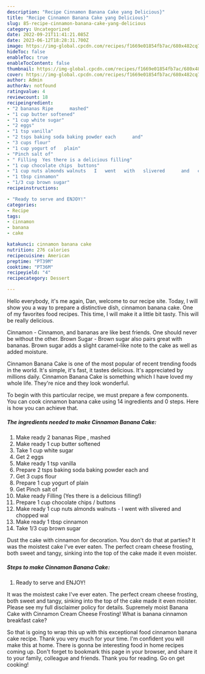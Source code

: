 ```yaml
---
description: "Recipe Cinnamon Banana Cake yang Delicious}"
title: "Recipe Cinnamon Banana Cake yang Delicious}"
slug: 85-recipe-cinnamon-banana-cake-yang-delicious
category: Uncategorized
date: 2022-09-21T11:41:21.085Z
date: 2023-06-12T18:28:31.700Z
image: https://img-global.cpcdn.com/recipes/f1669e01854fb7ac/680x482cq70/cinnamon-banana-cake-recipe-main-photo.jpg
hideToc: false
enableToc: true
enableTocContent: false
thumbnail: https://img-global.cpcdn.com/recipes/f1669e01854fb7ac/680x482cq70/cinnamon-banana-cake-recipe-main-photo.jpg
cover: https://img-global.cpcdn.com/recipes/f1669e01854fb7ac/680x482cq70/cinnamon-banana-cake-recipe-main-photo.jpg
author: Admin
authorAv: notfound
ratingvalue: 4
reviewcount: 18
recipeingredient:
- "2 bananas Ripe      mashed"
- "1 cup butter softened"
- "1 cup white sugar"
- "2 eggs"
- "1 tsp vanilla"
- "2 tsps baking soda baking powder each      and"
- "3 cups flour"
- "1 cup yogurt of   plain"
- "Pinch salt of"
- " Filling  Yes there is a delicious filling"
- "1 cup chocolate chips  buttons"
- "1 cup nuts almonds walnuts   I   went   with   slivered      and   chopped   wal"
- "1 tbsp cinnamon"
- "1/3 cup brown sugar"
recipeinstructions:

- "Ready to serve and ENJOY!"
categories:
- Recipe
tags:
- cinnamon
- banana
- cake

katakunci: cinnamon banana cake 
nutrition: 276 calories
recipecuisine: American
preptime: "PT39M"
cooktime: "PT36M"
recipeyield: "4"
recipecategory: Dessert

---
```



Hello everybody, it's me again, Dan, welcome to our recipe site. Today, I will show you a way to prepare a distinctive dish, cinnamon banana cake. One of my favorites food recipes. This time, I will make it a little bit tasty. This will be really delicious.

Cinnamon - Cinnamon, and bananas are like best friends. One should never be without the other. Brown Sugar - Brown sugar also pairs great with bananas. Brown sugar adds a slight caramel-like note to the cake as well as added moisture.

Cinnamon Banana Cake is one of the most popular of recent trending foods in the world. It's simple, it's fast, it tastes delicious. It's appreciated by millions daily. Cinnamon Banana Cake is something which I have loved my whole life. They're nice and they look wonderful.


To begin with this particular recipe, we must prepare a few components. You can cook cinnamon banana cake using 14 ingredients and 0 steps. Here is how you can achieve that.

<!--inarticleads1-->

##### The ingredients needed to make Cinnamon Banana Cake:

1. Make ready 2 bananas Ripe    ,  mashed
1. Make ready 1 cup butter softened
1. Take 1 cup white sugar
1. Get 2 eggs
1. Make ready 1 tsp vanilla
1. Prepare 2 tsps baking soda baking powder each      and
1. Get 3 cups flour
1. Prepare 1 cup yogurt of   plain
1. Get Pinch salt of
1. Make ready  Filling  (Yes there is a delicious filling!)
1. Prepare 1 cup chocolate chips / buttons
1. Make ready 1 cup nuts almonds walnuts -  I   went   with   slivered      and   chopped   wal
1. Make ready 1 tbsp cinnamon
1. Take 1/3 cup brown sugar


Dust the cake with cinnamon for decoration. You don&#39;t do that at parties? It was the moistest cake I&#39;ve ever eaten. The perfect cream cheese frosting, both sweet and tangy, sinking into the top of the cake made it even moister. 

<!--inarticleads2-->

##### Steps to make Cinnamon Banana Cake:


1. Ready to serve and ENJOY!

It was the moistest cake I&#39;ve ever eaten. The perfect cream cheese frosting, both sweet and tangy, sinking into the top of the cake made it even moister. Please see my full disclaimer policy for details. Supremely moist Banana Cake with Cinnamon Cream Cheese Frosting! What is banana cinnamon breakfast cake? 

So that is going to wrap this up with this exceptional food cinnamon banana cake recipe. Thank you very much for your time. I'm confident you will make this at home. There is gonna be interesting food in home recipes coming up. Don't forget to bookmark this page in your browser, and share it to your family, colleague and friends. Thank you for reading. Go on get cooking!
